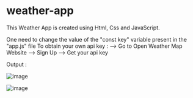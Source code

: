 # weather-app

This Weather App is created using Html, Css and JavaScript.

One need to change the value of the "const key" variable present in the "app.js" file
To obtain your own api key :
--> Go to Open Weather Map Website
--> Sign Up 
--> Get your api key 

Output :  

![image](https://github.com/tanishahaha/weather-app/assets/123636127/377b3076-4610-4822-97bb-d4d90218b076)

![image](https://github.com/tanishahaha/weather-app/assets/123636127/0fe8b41f-7148-4a88-b4f3-7e9c6b7decb4)

